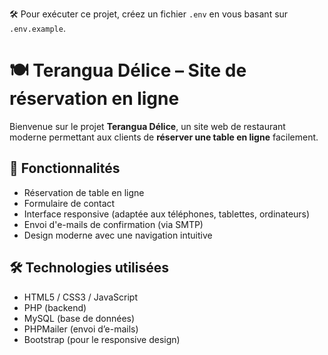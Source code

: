 🛠️ Pour exécuter ce projet, créez un fichier `.env` en vous basant sur `.env.example`.

# 🍽️ Terangua Délice – Site de réservation en ligne

Bienvenue sur le projet **Terangua Délice**, un site web de restaurant moderne permettant aux clients de **réserver une table en ligne** facilement.

## 🚀 Fonctionnalités

- Réservation de table en ligne
- Formulaire de contact
- Interface responsive (adaptée aux téléphones, tablettes, ordinateurs)
- Envoi d'e-mails de confirmation (via SMTP)
- Design moderne avec une navigation intuitive

## 🛠️ Technologies utilisées

- HTML5 / CSS3 / JavaScript
- PHP (backend)
- MySQL (base de données)
- PHPMailer (envoi d’e-mails)
- Bootstrap (pour le responsive design)
